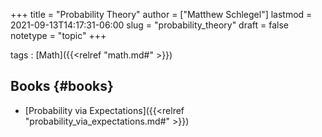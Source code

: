+++
title = "Probability Theory"
author = ["Matthew Schlegel"]
lastmod = 2021-09-13T14:17:31-06:00
slug = "probability_theory"
draft = false
notetype = "topic"
+++

tags
: [Math]({{<relref "math.md#" >}})


## Books {#books}

-   [Probability via Expectations]({{<relref "probability_via_expectations.md#" >}})
